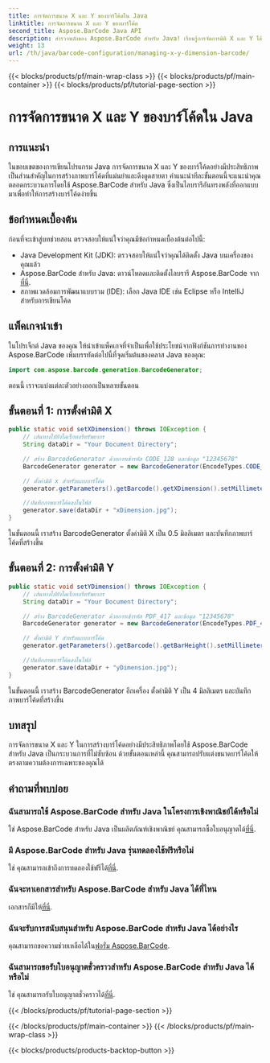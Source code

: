 ```yaml
---
title: การจัดการขนาด X และ Y ของบาร์โค้ดใน Java
linktitle: การจัดการขนาด X และ Y ของบาร์โค้ด
second_title: Aspose.BarCode Java API
description: สำรวจพลังของ Aspose.BarCode สำหรับ Java! เรียนรู้การจัดการมิติ X และ Y ได้อย่างง่ายดายด้วยคำแนะนำทีละขั้นตอนของเรา เพิ่มความแม่นยำและดึงดูดสายตา
weight: 13
url: /th/java/barcode-configuration/managing-x-y-dimension-barcode/
---
```


{{< blocks/products/pf/main-wrap-class >}}
{{< blocks/products/pf/main-container >}}
{{< blocks/products/pf/tutorial-page-section >}}

# การจัดการขนาด X และ Y ของบาร์โค้ดใน Java


## การแนะนำ

ในขอบเขตของการเขียนโปรแกรม Java การจัดการขนาด X และ Y ของบาร์โค้ดอย่างมีประสิทธิภาพเป็นส่วนสำคัญในการสร้างภาพบาร์โค้ดที่แม่นยำและดึงดูดสายตา คำแนะนำทีละขั้นตอนนี้จะแนะนำคุณตลอดกระบวนการโดยใช้ Aspose.BarCode สำหรับ Java ซึ่งเป็นไลบรารีอันทรงพลังที่ออกแบบมาเพื่อทำให้การสร้างบาร์โค้ดง่ายขึ้น

## ข้อกำหนดเบื้องต้น

ก่อนที่จะเข้าสู่บทช่วยสอน ตรวจสอบให้แน่ใจว่าคุณมีข้อกำหนดเบื้องต้นต่อไปนี้:

- Java Development Kit (JDK): ตรวจสอบให้แน่ใจว่าคุณได้ติดตั้ง Java บนเครื่องของคุณแล้ว
-  Aspose.BarCode สำหรับ Java: ดาวน์โหลดและติดตั้งไลบรารี Aspose.BarCode จาก[ที่นี่](https://releases.aspose.com/barcode/java/).
- สภาพแวดล้อมการพัฒนาแบบรวม (IDE): เลือก Java IDE เช่น Eclipse หรือ IntelliJ สำหรับการเขียนโค้ด

## แพ็คเกจนำเข้า

ในโปรเจ็กต์ Java ของคุณ ให้นำเข้าแพ็คเกจที่จำเป็นเพื่อใช้ประโยชน์จากฟังก์ชันการทำงานของ Aspose.BarCode เพิ่มบรรทัดต่อไปนี้ที่จุดเริ่มต้นของคลาส Java ของคุณ:

```java
import com.aspose.barcode.generation.BarcodeGenerator;
```

ตอนนี้ เราจะแบ่งแต่ละตัวอย่างออกเป็นหลายขั้นตอน

## ขั้นตอนที่ 1: การตั้งค่ามิติ X

```java
public static void setXDimension() throws IOException {
    // เส้นทางไปยังไดเร็กทอรีทรัพยากร
    String dataDir = "Your Document Directory";

    // สร้าง BarcodeGenerator ด้วยการเข้ารหัส CODE_128 และข้อมูล "12345678"
    BarcodeGenerator generator = new BarcodeGenerator(EncodeTypes.CODE_128, "12345678");

    // ตั้งค่ามิติ x สำหรับแถบบาร์โค้ด
    generator.getParameters().getBarcode().getXDimension().setMillimeters(0.5f);

    //บันทึกภาพบาร์โค้ดลงในไฟล์
    generator.save(dataDir + "xDimension.jpg");
}
```

ในขั้นตอนนี้ เราสร้าง BarcodeGenerator ตั้งค่ามิติ X เป็น 0.5 มิลลิเมตร และบันทึกภาพบาร์โค้ดที่สร้างขึ้น

## ขั้นตอนที่ 2: การตั้งค่ามิติ Y

```java
public static void setYDimension() throws IOException {
    // เส้นทางไปยังไดเร็กทอรีทรัพยากร
    String dataDir = "Your Document Directory";

    // สร้าง BarcodeGenerator ด้วยการเข้ารหัส PDF_417 และข้อมูล "12345678"
    BarcodeGenerator generator = new BarcodeGenerator(EncodeTypes.PDF_417, "12345678");

    // ตั้งค่ามิติ Y สำหรับแถบบาร์โค้ด
    generator.getParameters().getBarcode().getBarHeight().setMillimeters(4);

    //บันทึกภาพบาร์โค้ดลงในไฟล์
    generator.save(dataDir + "yDimension.jpg");
}
```

ในขั้นตอนนี้ เราสร้าง BarcodeGenerator อีกเครื่อง ตั้งค่ามิติ Y เป็น 4 มิลลิเมตร และบันทึกภาพบาร์โค้ดที่สร้างขึ้น

## บทสรุป

การจัดการขนาด X และ Y ในการสร้างบาร์โค้ดอย่างมีประสิทธิภาพโดยใช้ Aspose.BarCode สำหรับ Java เป็นกระบวนการที่ไม่ซับซ้อน ด้วยขั้นตอนเหล่านี้ คุณสามารถปรับแต่งขนาดบาร์โค้ดให้ตรงตามความต้องการเฉพาะของคุณได้

## คำถามที่พบบ่อย

### ฉันสามารถใช้ Aspose.BarCode สำหรับ Java ในโครงการเชิงพาณิชย์ได้หรือไม่
 ใช่ Aspose.BarCode สำหรับ Java เป็นผลิตภัณฑ์เชิงพาณิชย์ คุณสามารถซื้อใบอนุญาตได้[ที่นี่](https://purchase.aspose.com/buy).

### มี Aspose.BarCode สำหรับ Java รุ่นทดลองใช้ฟรีหรือไม่
 ใช่ คุณสามารถเข้าถึงการทดลองใช้ฟรีได้[ที่นี่](https://releases.aspose.com/).

### ฉันจะหาเอกสารสำหรับ Aspose.BarCode สำหรับ Java ได้ที่ไหน
 เอกสารก็มีให้[ที่นี่](https://reference.aspose.com/barcode/java/).

### ฉันจะรับการสนับสนุนสำหรับ Aspose.BarCode สำหรับ Java ได้อย่างไร
 คุณสามารถขอความช่วยเหลือได้ใน[ฟอรั่ม Aspose.BarCode](https://forum.aspose.com/c/barcode/13).

### ฉันสามารถขอรับใบอนุญาตชั่วคราวสำหรับ Aspose.BarCode สำหรับ Java ได้หรือไม่
ใช่ คุณสามารถรับใบอนุญาตชั่วคราวได้[ที่นี่](https://purchase.aspose.com/temporary-license/).

{{< /blocks/products/pf/tutorial-page-section >}}

{{< /blocks/products/pf/main-container >}}
{{< /blocks/products/pf/main-wrap-class >}}

{{< blocks/products/products-backtop-button >}}
